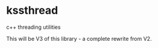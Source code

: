 # kssthread
c++ threading utilities

This will be V3 of this library - a complete rewrite from V2.

